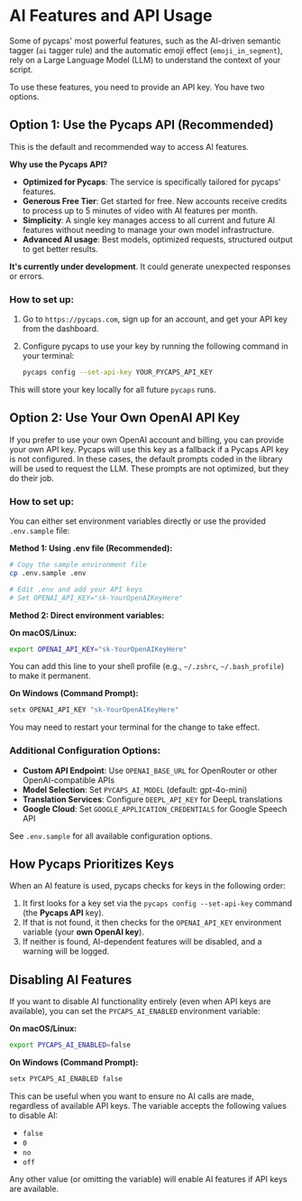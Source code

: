 # AI Features and API Usage

Some of pycaps' most powerful features, such as the AI-driven semantic tagger (`ai` tagger rule) and the automatic emoji effect (`emoji_in_segment`), rely on a Large Language Model (LLM) to understand the context of your script.

To use these features, you need to provide an API key. You have two options.

## Option 1: Use the Pycaps API (Recommended)

This is the default and recommended way to access AI features.

**Why use the Pycaps API?**
*   **Optimized for Pycaps**: The service is specifically tailored for pycaps' features.
*   **Generous Free Tier**: Get started for free. New accounts receive credits to process up to 5 minutes of video with AI features per month.
*   **Simplicity**: A single key manages access to all current and future AI features without needing to manage your own model infrastructure.
*   **Advanced AI usage**: Best models, optimized requests, structured output to get better results.

**It's currently under development**. It could generate unexpected responses or errors.

### How to set up:

1.  Go to `https://pycaps.com`, sign up for an account, and get your API key from the dashboard.
2.  Configure pycaps to use your key by running the following command in your terminal:

    ```bash
    pycaps config --set-api-key YOUR_PYCAPS_API_KEY
    ```

This will store your key locally for all future `pycaps` runs.

## Option 2: Use Your Own OpenAI API Key

If you prefer to use your own OpenAI account and billing, you can provide your own API key. Pycaps will use this key as a fallback if a Pycaps API key is not configured. In these cases, the default prompts coded in the library will be used to request the LLM. These prompts are not optimized, but they do their job.

### How to set up:

You can either set environment variables directly or use the provided `.env.sample` file:

**Method 1: Using .env file (Recommended):**
```bash
# Copy the sample environment file
cp .env.sample .env

# Edit .env and add your API keys
# Set OPENAI_API_KEY="sk-YourOpenAIKeyHere"
```

**Method 2: Direct environment variables:**

**On macOS/Linux:**
```bash
export OPENAI_API_KEY="sk-YourOpenAIKeyHere"
```
You can add this line to your shell profile (e.g., `~/.zshrc`, `~/.bash_profile`) to make it permanent.

**On Windows (Command Prompt):**
```powershell
setx OPENAI_API_KEY "sk-YourOpenAIKeyHere"
```
You may need to restart your terminal for the change to take effect.

### Additional Configuration Options:

- **Custom API Endpoint**: Use `OPENAI_BASE_URL` for OpenRouter or other OpenAI-compatible APIs
- **Model Selection**: Set `PYCAPS_AI_MODEL` (default: gpt-4o-mini)
- **Translation Services**: Configure `DEEPL_API_KEY` for DeepL translations
- **Google Cloud**: Set `GOOGLE_APPLICATION_CREDENTIALS` for Google Speech API

See `.env.sample` for all available configuration options.

## How Pycaps Prioritizes Keys

When an AI feature is used, pycaps checks for keys in the following order:

1.  It first looks for a key set via the `pycaps config --set-api-key` command (the **Pycaps API** key).
2.  If that is not found, it then checks for the `OPENAI_API_KEY` environment variable (your **own OpenAI key**).
3.  If neither is found, AI-dependent features will be disabled, and a warning will be logged.

## Disabling AI Features

If you want to disable AI functionality entirely (even when API keys are available), you can set the `PYCAPS_AI_ENABLED` environment variable:

**On macOS/Linux:**
```bash
export PYCAPS_AI_ENABLED=false
```

**On Windows (Command Prompt):**
```powershell
setx PYCAPS_AI_ENABLED false
```

This can be useful when you want to ensure no AI calls are made, regardless of available API keys. The variable accepts the following values to disable AI:
- `false`
- `0` 
- `no`
- `off`

Any other value (or omitting the variable) will enable AI features if API keys are available.
